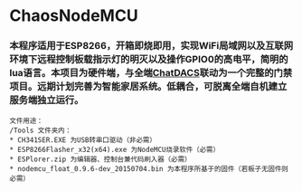 # ChaosNodeMCU
### 本程序适用于ESP8266，开箱即烧即用，实现WiFi局域网以及互联网环境下远程控制板载指示灯的明灭以及操作GPIO0的高电平，简明的lua语言。本项目为硬件端，与全端[ChatDACS](https://github.com/Giftia/ChatDACS/)联动为一个完整的门禁项目。远期计划完善为智能家居系统。低耦合，可脱离全端自机建立服务端独立运行。

    文件用途：
    /Tools 文件夹内：
    * CH341SER.EXE 为USB转串口驱动（非必需）
    * ESP8266Flasher_x32(x64).exe 为NodeMCU烧录软件（必需）
    * ESPlorer.zip 为编辑器、控制台兼代码刷入器（必需）
    * nodemcu_float_0.9.6-dev_20150704.bin 为本程序所基于的固件（若板子无固件则必需）
